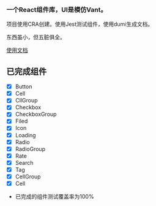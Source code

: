 ### 一个React组件库，UI是模仿Vant。
项目使用CRA创建。使用Jest测试组件，使用dumi生成文档。

东西虽小，但五脏俱全。

[使用文档](https://mslight2.github.io/ucee/)

## 已完成组件
- [x] Button
- [x] Cell
- [x] CllGroup
- [x] Checkbox
- [x] CheckboxGroup
- [x] Filed
- [x] Icon
- [x] Loading
- [x] Radio
- [x] RadioGroup
- [x] Rate
- [x] Search
- [x] Tag
- [x] CellGroup
- [x] Cell

- 已完成的组件测试覆盖率为100%